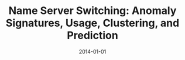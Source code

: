 ---
title: "Name Server Switching: Anomaly Signatures, Usage, Clustering, and Prediction"
collection: publications
permalink: /publication/2014-01-01-Name-Server-Switching-Anomaly-Signatures-Usage-Clustering-and-Prediction
date: 2014-01-01
venue: 'In the proceedings of Information Security Applications - 15th International Workshop, WISA 2014, Jeju Island, Korea, August 25-27, 2014. Revised Selected Papers'
paperurl: 'https://doi.org/10.1007/978-3-319-15087-1\_16'
citation: ' David Mohaisen,  Mansurul Bhuiyan,  Yannis Labrou, &quot;Name Server Switching: Anomaly Signatures, Usage, Clustering, and Prediction.&quot; In the proceedings of Information Security Applications - 15th International Workshop, WISA 2014, Jeju Island, Korea, Revised Selected Papers, 2014.'
---